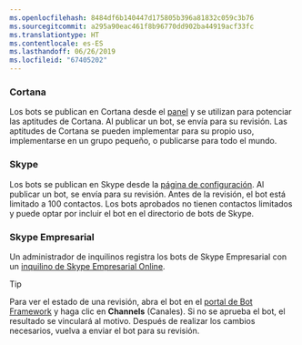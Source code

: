 ```yaml
---
ms.openlocfilehash: 8484df6b140447d175805b396a81832c059c3b76
ms.sourcegitcommit: a295a90eac461f8b96770dd902ba44919acf33fc
ms.translationtype: HT
ms.contentlocale: es-ES
ms.lasthandoff: 06/26/2019
ms.locfileid: "67405202"
---
```

### <a name="cortana"></a>Cortana
Los bots se publican en Cortana desde el [panel](https://aka.ms/cortana-publish) y se utilizan para potenciar las aptitudes de Cortana. Al publicar un bot, se envía para su revisión. Las aptitudes de Cortana se pueden implementar para su propio uso, implementarse en un grupo pequeño, o publicarse para todo el mundo.

### <a name="skype"></a>Skype
Los bots se publican en Skype desde la [página de configuración](~/bot-service-channel-connect-skype.md). Al publicar un bot, se envía para su revisión. Antes de la revisión, el bot está limitado a 100 contactos. Los bots aprobados no tienen contactos limitados y puede optar por incluir el bot en el directorio de bots de Skype.

### <a name="skype-for-business"></a>Skype Empresarial
Un administrador de inquilinos registra los bots de Skype Empresarial con un [inquilino de Skype Empresarial Online](https://msdn.microsoft.com/skype/Skype-For-Business-Bot-Framework/docs/overview).

> [!TIP]
> Para ver el estado de una revisión, abra el bot en el [portal de Bot Framework](https://dev.botframework.com/) y haga clic en **Channels** (Canales).
> Si no se aprueba el bot, el resultado se vinculará al motivo. Después de realizar los cambios necesarios, vuelva a enviar el bot para su revisión.
